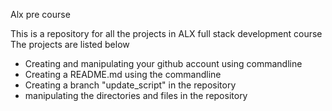 Alx pre course

This is a repository for all the projects in ALX full stack development course
The projects are listed below
* Creating and manipulating your github account using commandline
* Creating a README.md using the commandline 
* Creating a branch "update_script" in the repository
* manipulating the directories and files in the repository

